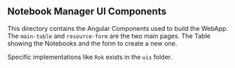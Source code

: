 ## Notebook Manager UI Components

This directory contains the Angular Components used to build the WebApp. The `main-table` and `resource-form` are the two main pages. The Table showing the Notebooks and the form to create a new one. 

Specific implementations like `Rok` exists in the `uis` folder.